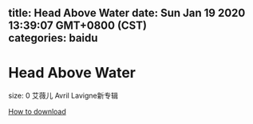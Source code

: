 
title: Head Above Water
date: Sun Jan 19 2020 13:39:07 GMT+0800 (CST)    
categories: baidu
---

# Head Above Water
size: 0
 艾薇儿 Avril Lavigne新专辑
 

[How to download](https://bpcam.bemobtrk.com/go/2ceec3aa-1ca2-46d6-b9ff-aaa5c184517c?jno=1652)